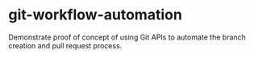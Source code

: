 # git-workflow-automation
Demonstrate proof of concept of using Git APIs to automate the branch creation and pull request process.
